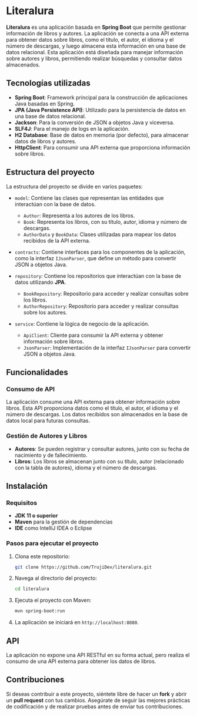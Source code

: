 # Literalura

**Literalura** es una aplicación basada en **Spring Boot** que permite gestionar información de libros y autores. La aplicación se conecta a una API externa para obtener datos sobre libros, como el título, el autor, el idioma y el número de descargas, y luego almacena esta información en una base de datos relacional. Esta aplicación está diseñada para manejar información sobre autores y libros, permitiendo realizar búsquedas y consultar datos almacenados.

## Tecnologías utilizadas

- **Spring Boot**: Framework principal para la construcción de aplicaciones Java basadas en Spring.
- **JPA (Java Persistence API)**: Utilizado para la persistencia de datos en una base de datos relacional.
- **Jackson**: Para la conversión de JSON a objetos Java y viceversa.
- **SLF4J**: Para el manejo de logs en la aplicación.
- **H2 Database**: Base de datos en memoria (por defecto), para almacenar datos de libros y autores.
- **HttpClient**: Para consumir una API externa que proporciona información sobre libros.

## Estructura del proyecto

La estructura del proyecto se divide en varios paquetes:

- `model`: Contiene las clases que representan las entidades que interactúan con la base de datos.
  - `Author`: Representa a los autores de los libros.
  - `Book`: Representa los libros, con su título, autor, idioma y número de descargas.
  - `AuthorData` y `BookData`: Clases utilizadas para mapear los datos recibidos de la API externa.
  
- `contracts`: Contiene interfaces para los componentes de la aplicación, como la interfaz `IJsonParser`, que define un método para convertir JSON a objetos Java.

- `repository`: Contiene los repositorios que interactúan con la base de datos utilizando **JPA**.
  - `BookRepository`: Repositorio para acceder y realizar consultas sobre los libros.
  - `AuthorRepository`: Repositorio para acceder y realizar consultas sobre los autores.

- `service`: Contiene la lógica de negocio de la aplicación.
  - `ApiClient`: Cliente para consumir la API externa y obtener información sobre libros.
  - `JsonParser`: Implementación de la interfaz `IJsonParser` para convertir JSON a objetos Java.

## Funcionalidades

### Consumo de API

La aplicación consume una API externa para obtener información sobre libros. Esta API proporciona datos como el título, el autor, el idioma y el número de descargas. Los datos recibidos son almacenados en la base de datos local para futuras consultas.

### Gestión de Autores y Libros

- **Autores**: Se pueden registrar y consultar autores, junto con su fecha de nacimiento y de fallecimiento.
- **Libros**: Los libros se almacenan junto con su título, autor (relacionado con la tabla de autores), idioma y el número de descargas.

## Instalación

### Requisitos

- **JDK 11 o superior**
- **Maven** para la gestión de dependencias
- **IDE** como IntelliJ IDEA o Eclipse

### Pasos para ejecutar el proyecto

1. Clona este repositorio:
   ```bash
   git clone https://github.com/TrujiDev/literalura.git
   ```

2. Navega al directorio del proyecto:
   ```bash
   cd literalura
   ```

3. Ejecuta el proyecto con Maven:
   ```bash
   mvn spring-boot:run
   ```

4. La aplicación se iniciará en `http://localhost:8080`.

## API

La aplicación no expone una API RESTful en su forma actual, pero realiza el consumo de una API externa para obtener los datos de libros.

## Contribuciones

Si deseas contribuir a este proyecto, siéntete libre de hacer un **fork** y abrir un **pull request** con tus cambios. Asegúrate de seguir las mejores prácticas de codificación y de realizar pruebas antes de enviar tus contribuciones.